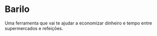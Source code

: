 # Barilo

Uma ferramenta que vai te ajudar a economizar dinheiro e tempo entre supermercados e refeições.
